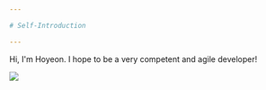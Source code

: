 ```yaml
---

# Self-Introduction

---
```




Hi, I'm Hoyeon. I hope to be a very competent and agile developer!





<img src="https://img.shields.io/badge/Python-lightgrey?style=flat-square&logo=#3776AB&logoColor=red"/>


